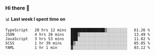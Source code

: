 ### Hi there 👋

<!--
**DBvc/DBvc** is a ✨ _special_ ✨ repository because its `README.md` (this file) appears on your GitHub profile.

Here are some ideas to get you started:

- 🔭 I’m currently working on ...
- 🌱 I’m currently learning ...
- 👯 I’m looking to collaborate on ...
- 🤔 I’m looking for help with ...
- 💬 Ask me about ...
- 📫 How to reach me: ...
- 😄 Pronouns: ...
- ⚡ Fun fact: ...
-->

📊 **Last week I spent time on**
<!--START_SECTION:waka-->
```text
TypeScript   20 hrs 12 mins  ███████████████▒░░░░░░░░░   61.26 % 
JSON         4 hrs 26 mins   ███▒░░░░░░░░░░░░░░░░░░░░░   13.49 % 
JavaScript   3 hrs 53 mins   ███░░░░░░░░░░░░░░░░░░░░░░   11.82 % 
SCSS         1 hr 39 mins    █▒░░░░░░░░░░░░░░░░░░░░░░░   05.05 % 
YAML         1 hr 1 min      ▓░░░░░░░░░░░░░░░░░░░░░░░░   03.12 % 
```
<!--END_SECTION:waka-->
